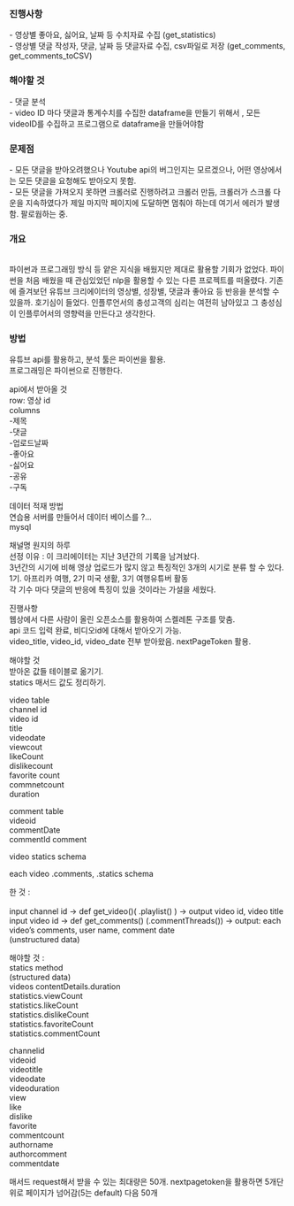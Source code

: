 <h3>진행사항</h3>
- 영상별 좋아요, 싫어요, 날짜 등 수치자료 수집 (get_statistics)</br>
- 영상별 댓글 작성자, 댓글, 날짜 등 댓글자료 수집, csv파일로 저장 (get_comments, get_comments_toCSV)
<h3>해야할 것</h3>
- 댓글 분석</br>
- video ID 마다 댓글과 통계수치를 수집한 dataframe을 만들기 위해서 , 모든 videoID를 수집하고 프로그램으로 dataframe을 만들어야함
<h3>문제점</h3>
- 모든 댓글을 받아오려했으나 Youtube api의 버그인지는 모르겠으나, 어떤 영상에서는 모든 댓글을 요청해도 받아오지 못함.</br>
- 모든 댓글을 가져오지 못하면 크롤러로 진행하려고 크롤러 만듬, 크롤러가 스크롤 다운을 지속하였다가 제일 마지막 페이지에 도달하면 멈춰야 하는데 여기서 에러가 발생함. 팔로웝하는 중. 



<h3>개요</h3></br> 
파이썬과 프로그래밍 방식 등 얕은 지식을 배웠지만 제대로 활용할 기회가 없었다. 
파이썬을 처음 배웠을 때 관심있었던 nlp을 활용할 수 있는 다른 프로젝트를 떠올렸다. 
기존에 즐겨보던 유튜브 크리에이터의 영상별, 성장별, 댓글과 좋아요 등 반응을 분석할 수 있을까. 호기심이 들었다. 
인플루언서의 충성고객의 심리는 여전히 남아있고 그 충성심이 인플루어서의 영향력을 만든다고 생각한다. 

<h3>방법</h3>
유튜브 api를 활용하고, 분석 툴은 파이썬을 활용.</br>
프로그래밍은 파이썬으로 진행한다.</br>

api에서 받아올 것 </br>
row: 영상 id</br>
columns</br>
-제목</br>
-댓글</br>
-업로드날짜</br>
-좋아요</br>
-싫어요</br>
-공유</br>
-구독</br>

데이터 적재 방법</br>
연습용 서버를 만들어서 데이터 베이스를 ?...</br>
mysql</br>

채널명 원지의 하루</br>
선정 이유 : 이 크리에이터는 지난 3년간의 기록을 남겨놨다.</br>
3년간의 시기에 비해 영상 업로드가 많지 않고 특징적인 3개의 시기로 분류 할 수 있다. </br>
1기. 아프리카 여행, 2기 미국 생활, 3기 여행유튜버 활동</br>
각 기수 마다 댓글의 반응에 특징이 있을 것이라는 가설을 세웠다.</br>


진행사항</br>
웹상에서 다른 사람이 올린 오픈소스를 활용하여 스켈레톤 구조를 맞춤.</br>
api 코드 입력 완료, 비디오id에 대해서 받아오기 가능.</br>
video_title, video_id, video_date 전부 받아왔음. nextPageToken 활용.</br>

해야할 것</br>
받아온 값들 테이블로 옮기기.</br>
statics 매서드 값도 정리하기.</br>


video table</br>
channel id</br>
video id</br>
title</br>
videodate</br>
viewcout</br>
likeCount</br>
dislikecount</br>
favorite count</br>
commnetcount</br>
duration</br>


comment table</br>
videoid</br>
commentDate</br>
commentId
comment</br>



video statics schema</br>

each video .comments, .statics schema</br>

한 것 :</br></br>
input channel id -> def get_video()( .playlist() ) -> output video id, video title</br>
input video id -> def get_comments() (.commentThreads()) -> output: each video’s comments, user name, comment date</br>
(unstructured data)</br>

해야할 것 : </br>
statics method </br>
(structured data)</br>
videos contentDetails.duration </br>
statistics.viewCount</br>
statistics.likeCount</br>
statistics.dislikeCount</br>
statistics.favoriteCount</br>
statistics.commentCount</br>

channelid</br>
videoid</br>
videotitle</br>
videodate</br>
videoduration</br>
view</br>
like</br>
dislike</br>
favorite</br>
commentcount</br>
authorname</br>
authorcomment</br>
commentdate</br>



매서드 request해서 받을 수 있는 최대량은 50개. nextpagetoken을 활용하면 5개단위로 페이지가 넘어감(5는 default) 다음 50개






